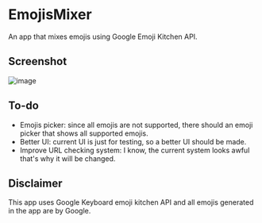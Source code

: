 # EmojisMixer
 An app that mixes emojis using Google Emoji Kitchen API.

## Screenshot
![image](https://user-images.githubusercontent.com/46769766/145458664-6af5e036-8bbc-422d-ba21-1e33881a4036.png)

## To-do
 - Emojis picker: since all emojis are not supported, there should an emoji picker that shows all supported emojis.
 - Better UI: current UI is just for testing, so a better UI should be made.
 - Improve URL checking system: I know, the current system looks awful that's why it will be changed.

## Disclaimer
This app uses Google Keyboard emoji kitchen API and all emojis generated in the app are by Google.
